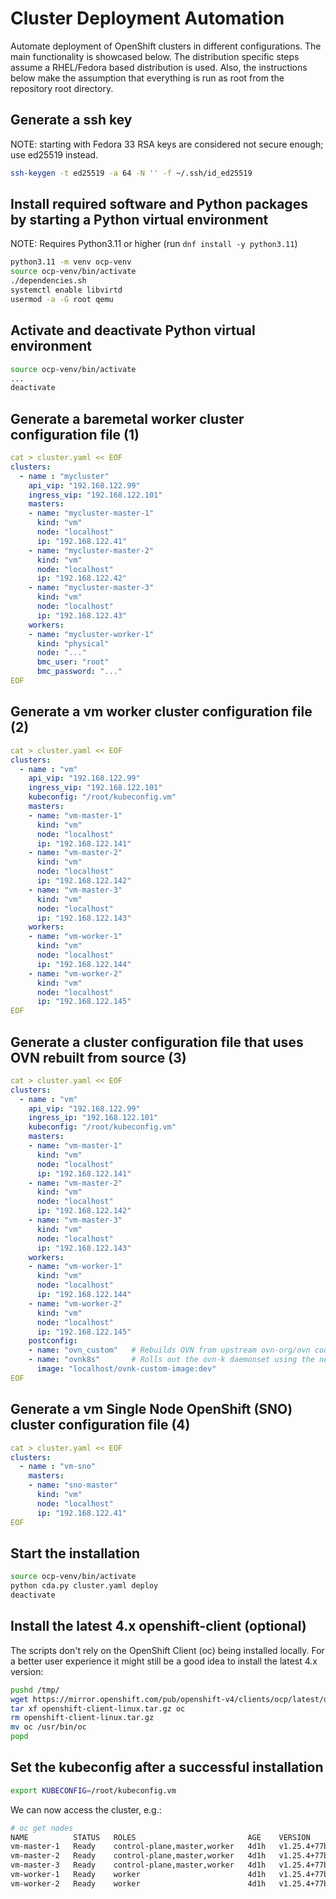 # Cluster Deployment Automation
Automate deployment of OpenShift clusters in different configurations.
The main functionality is showcased below.  The distribution specific
steps assume a RHEL/Fedora based distribution is used.  Also, the
instructions below make the assumption that everything is run as root
from the repository root directory.

## Generate a ssh key
NOTE: starting with Fedora 33 RSA keys are considered not secure enough; use
ed25519 instead.

```bash
ssh-keygen -t ed25519 -a 64 -N '' -f ~/.ssh/id_ed25519
```

## Install required software and Python packages by starting a Python virtual environment
NOTE: Requires Python3.11 or higher (run `dnf install -y python3.11`)
```bash
python3.11 -m venv ocp-venv
source ocp-venv/bin/activate
./dependencies.sh
systemctl enable libvirtd
usermod -a -G root qemu
```

## Activate and deactivate Python virtual environment
```bash
source ocp-venv/bin/activate
...
deactivate
```

## Generate a baremetal worker cluster configuration file (1)
```yaml
cat > cluster.yaml << EOF
clusters:
  - name : "mycluster"
    api_vip: "192.168.122.99"
    ingress_vip: "192.168.122.101"
    masters:
    - name: "mycluster-master-1"
      kind: "vm"
      node: "localhost"
      ip: "192.168.122.41"
    - name: "mycluster-master-2"
      kind: "vm"
      node: "localhost"
      ip: "192.168.122.42"
    - name: "mycluster-master-3"
      kind: "vm"
      node: "localhost"
      ip: "192.168.122.43"
    workers:
    - name: "mycluster-worker-1"
      kind: "physical"
      node: "..."
      bmc_user: "root"
      bmc_password: "..."
EOF
```

## Generate a vm worker cluster configuration file (2)
```yaml
cat > cluster.yaml << EOF
clusters:
  - name : "vm"
    api_vip: "192.168.122.99"
    ingress_vip: "192.168.122.101"
    kubeconfig: "/root/kubeconfig.vm"
    masters:
    - name: "vm-master-1"
      kind: "vm"
      node: "localhost"
      ip: "192.168.122.141"
    - name: "vm-master-2"
      kind: "vm"
      node: "localhost"
      ip: "192.168.122.142"
    - name: "vm-master-3"
      kind: "vm"
      node: "localhost"
      ip: "192.168.122.143"
    workers:
    - name: "vm-worker-1"
      kind: "vm"
      node: "localhost"
      ip: "192.168.122.144"
    - name: "vm-worker-2"
      kind: "vm"
      node: "localhost"
      ip: "192.168.122.145"
EOF
```

## Generate a cluster configuration file that uses OVN rebuilt from source (3)
```yaml
cat > cluster.yaml << EOF
clusters:
  - name : "vm"
    api_vip: "192.168.122.99"
    ingress_ip: "192.168.122.101"
    kubeconfig: "/root/kubeconfig.vm"
    masters:
    - name: "vm-master-1"
      kind: "vm"
      node: "localhost"
      ip: "192.168.122.141"
    - name: "vm-master-2"
      kind: "vm"
      node: "localhost"
      ip: "192.168.122.142"
    - name: "vm-master-3"
      kind: "vm"
      node: "localhost"
      ip: "192.168.122.143"
    workers:
    - name: "vm-worker-1"
      kind: "vm"
      node: "localhost"
      ip: "192.168.122.144"
    - name: "vm-worker-2"
      kind: "vm"
      node: "localhost"
      ip: "192.168.122.145"
    postconfig:
    - name: "ovn_custom"   # Rebuilds OVN from upstream ovn-org/ovn code.
    - name: "ovnk8s"       # Rolls out the ovn-k daemonset using the new image.
      image: "localhost/ovnk-custom-image:dev"
EOF
```

## Generate a vm Single Node OpenShift (SNO) cluster configuration file (4)
```yaml
cat > cluster.yaml << EOF
clusters:
  - name : "vm-sno"
    masters:
    - name: "sno-master"
      kind: "vm"
      node: "localhost"
      ip: "192.168.122.41"
EOF
```

## Start the installation
```bash
source ocp-venv/bin/activate
python cda.py cluster.yaml deploy
deactivate
```

## Install the latest 4.x openshift-client (optional)
The scripts don't rely on the OpenShift Client (oc) being installed locally.
For a better user experience it might still be a good idea to install the
latest 4.x version:
```bash
pushd /tmp/
wget https://mirror.openshift.com/pub/openshift-v4/clients/ocp/latest/openshift-client-linux.tar.gz
tar xf openshift-client-linux.tar.gz oc
rm openshift-client-linux.tar.gz
mv oc /usr/bin/oc
popd
```

## Set the kubeconfig after a successful installation
```bash
export KUBECONFIG=/root/kubeconfig.vm
```

We can now access the cluster, e.g.:

```bash
# oc get nodes
NAME          STATUS   ROLES                         AGE    VERSION
vm-master-1   Ready    control-plane,master,worker   4d1h   v1.25.4+77bec7a
vm-master-2   Ready    control-plane,master,worker   4d1h   v1.25.4+77bec7a
vm-master-3   Ready    control-plane,master,worker   4d1h   v1.25.4+77bec7a
vm-worker-1   Ready    worker                        4d1h   v1.25.4+77bec7a
vm-worker-2   Ready    worker                        4d1h   v1.25.4+77bec7a
```
